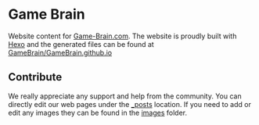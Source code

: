 # Game Brain

Website content for [Game-Brain.com](http://game-brain.com). The website is proudly built with [Hexo](https://github.com/hexojs/) and the generated files can be found at [GameBrain/GameBrain.github.io](https://github.com/GameBrain/GameBrain.github.io)

## Contribute

We really appreciate any support and help from the community. You can directly edit our web pages under the [_posts](https://github.com/GameBrain/Site/tree/master/_posts) location. If you need to add or edit any images they can be found in the [images](https://github.com/GameBrain/Site/tree/master/images) folder.
